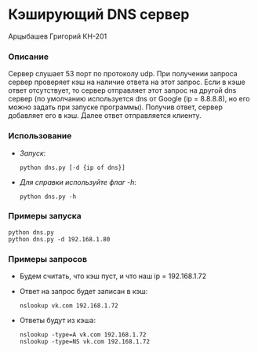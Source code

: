 # Кэширующий DNS сервер

Арцыбашев Григорий КН-201

### Описание

Сервер слушает 53 порт по протоколу udp. При получении запроса сервер проверяет
кэш на наличие ответа на этот запрос. Если в кэше ответ отсутствует, то сервер
отправляет этот запрос на другой dns сервер (по умолчанию используется dns от
Google (ip = 8.8.8.8), но его можно задать при запуске программы).
Получив ответ, сервер добавляет его в кэш. Далее ответ отправляется клиенту.

### Использование

- _Запуск_:

      python dns.py [-d {ip of dns}]

- _Для справки используйте флаг -h_:

      python dns.py -h

### Примеры запуска

    python dns.py
    python dns.py -d 192.168.1.80

### Примеры запросов

- Будем считать, что кэш пуст, и что наш ip = 192.168.1.72
- Ответ на запрос будет записан в кэш:

      nslookup vk.com 192.168.1.72

- Ответы будут из кэша:

      nslookup -type=A vk.com 192.168.1.72
      nslookup -type=NS vk.com 192.168.1.72
